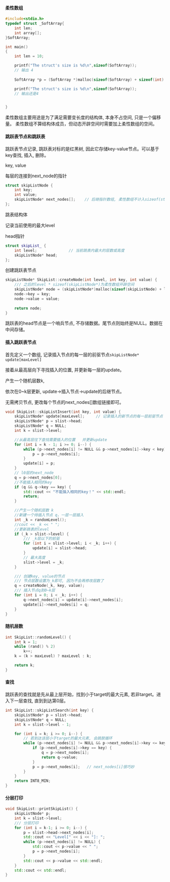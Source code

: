#### 柔性数组

```cpp
#include<stdio.h>
typedef struct _SoftArray{
    int len;
    int array[];
}SoftArray;

int main()
{
    int len = 10;

    printf("The struct's size is %d\n",sizeof(SoftArray));
    // 输出 4
    
    SoftArray *p = (SoftArray *)malloc(sizeof(SoftArray) + sizeof(int) * len);

    printf("The struct's size is %d\n",sizeof(SoftArray));
    // 输出还是4


}

```
柔性数组主要用途是为了满足需要变长度的结构体, 本身不占空间, 只是一个偏移量。 柔性数组不算结构体成员，但动态开辟空间时需要加上柔性数组的空间。


#### 跳跃表节点和跳跃表

跳跃表节点记录, 跳跃表对标的是红黑树, 因此它存储key-value节点。可以基于key查找, 插入, 删除。

key, value

每层的连接到next_node的指针
```cpp
struct skipListNode {
    int key;
    int value;
    skipListNode* next_nodes[];    // 后继指针数组, 柔性数组不计入sizeof(struct), 但可以使用
};
```
跳表结构体

记录当前使用的最大level

head指针
```cpp
struct skipList_ {
    int level;              // 当前跳表内最大的层数或高度
    skipListNode* head;
};
```
创建跳跃表节点
```cpp
skipListNode* SkipList::createNode(int level, int key, int value) {
	/// 之后的level * sizeof(skipListNode*)为柔性数组开辟空间
    skipListNode* node = (skipListNode*)malloc(sizeof(skipListNode) + level * sizeof(skipListNode*));
	node->key = key;
	node->value = value;
		
	return node;
}
```
跳跃表的head节点是一个哨兵节点, 不存储数据。尾节点则始终是NULL。数据在中间存储。

#### 插入跳跃表节点

首先定义一个数组, 记录插入节点的每一层的前驱节点`skipListNode* update[maxLevel]`

接着从最高层向下寻找插入的位置, 并更新每一层的update。

产生一个随机层数k, 

依次在0~k层更新, update->插入节点->update的后继节点。

无需拷贝节点, 更改每个节点的next_nodes[]数组链接即可。

```cpp
void SkipList::skipListInsert(int key, int value) {
    skipListNode* update[maxLevel];		// 记录插入的新节点的每一层前驱节点
	skipListNode* p = slist->head;
	skipListNode* q = NULL;
	int k = slist->level;

	//从最高层往下查找需要插入的位置	并更新update
	for (int i = k - 1; i >= 0; i--) {
		while (p->next_nodes[i] != NULL && p->next_nodes[i]->key < key) {
			p = p->next_nodes[i];
		}
		update[i] = p;
	}
	// l0层的next_node
	q = p->next_nodes[0];
	//不能插入相同的key
	if (q && q->key == key) {
		std::cout << "不能插入相同的key！" << std::endl;
		return;
	}

	//产生一个随机层数 k
	//新建一个待插入节点 q，一层一层插入
	int _k = randomLevel();
	//cout << _k << " ";
	//更新跳表的level
	if (_k > slist->level) {
		/// _k层以下的前驱
		for (int i = slist->level; i < _k; i++) {
			update[i] = slist->head;
		}
		// 最大高度
		slist->level = _k;
	}

	/// 创建key, value的节点
	/// 节点层数设置为_k即可, 因为不会再修改层数了
	q = createNode(_k, key, value);
	/// 插入节点q到0~k层
	for (int i = 0; i < _k; i++) {
		q->next_nodes[i] = update[i]->next_nodes[i];
		update[i]->next_nodes[i] = q;
	}
}
```

#### 随机层数

```cpp
int SkipList::randomLevel() {
    int k = 1;
	while (rand() % 2)
		k++;
	k = (k > maxLevel) ? maxLevel : k;

	return k;
}
```


#### 查找

跳跃表的查找就是先从最上层开始，找到小于target的最大元素, 若非target。进入下一层查找, 直到到达第0层。

```cpp
int SkipList::skipListSearch(int key) {
    skipListNode* p = slist->head;
	skipListNode* q = NULL;
	int k = slist->level - 1;

	for (int i = k; i >= 0; i--) {
        // 若到达该层小于target的最大元素, 会跳脱循环
		while (p->next_nodes[i] != NULL && p->next_nodes[i]->key <= key) {
			if (p->next_nodes[i]->key == key) {
				q = p->next_nodes[i];
				return q->value;
			}
			p = p->next_nodes[i];   // next_nodes[i]很巧妙
		}
	}
	return INT8_MIN;
}
```


#### 分层打印

```cpp
void SkipList::printSkipList() {
    skipListNode* p;
	int k = slist->level;
	/// 分层打印
	for (int i = k-1; i >= 0; i--) {
		p = slist->head->next_nodes[i];
		std::cout << "Level[" << i << "]: ";
		while (p->next_nodes[i] != NULL) {
			std::cout << p->value << " ";
			p = p->next_nodes[i];
		}
		std::cout << p->value << std::endl;
	}
	std::cout << std::endl;
}
```